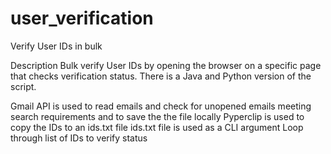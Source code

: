 # user_verification
Verify User IDs in bulk

Description
Bulk verify User IDs by opening the browser on a specific page that checks verification status. 
There is a Java and Python version of the script.

Gmail API is used to read emails and check for unopened emails meeting search requirements and to save the the file locally
Pyperclip is used to copy the IDs to an ids.txt file 
ids.txt file is used as a CLI argument
Loop through list of IDs to verify status
